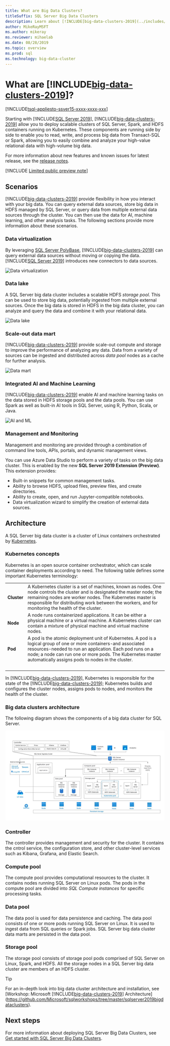 ```yaml
---
title: What are Big Data Clusters?
titleSuffix: SQL Server Big Data Clusters
description: Learn about [!INCLUDE[big-data-clusters-2019](../includes/ssbigdataclusters-ver15.md)] (preview) that run on Kubernetes and provide scale-out options for both relational and HDFS data. 
author: MikeRayMSFT 
ms.author: mikeray
ms.reviewer: mihaelab
ms.date: 08/28/2019
ms.topic: overview
ms.prod: sql
ms.technology: big-data-cluster
---
```


# What are [!INCLUDE[big-data-clusters-2019](../includes/ssbigdataclusters-ss-nover.md)]?

[!INCLUDE[tsql-appliesto-ssver15-xxxx-xxxx-xxx](../includes/tsql-appliesto-ssver15-xxxx-xxxx-xxx.md)]

Starting with [!INCLUDE[SQL Server 2019](../includes/sssqlv15-md.md)], [!INCLUDE[big-data-clusters-2019](../includes/ssbigdataclusters-ss-nover.md)] allow you to deploy scalable clusters of SQL Server, Spark, and HDFS containers running on Kubernetes. These components are running side by side to enable you to read, write, and process big data from Transact-SQL or Spark, allowing you to easily combine and analyze your high-value relational data with high-volume big data.

For more information about new features and known issues for latest release, see the [release notes](release-notes-big-data-cluster.md).

[!INCLUDE [Limited public preview note](../includes/big-data-cluster-preview-note.md)]

## Scenarios

[!INCLUDE[big-data-clusters-2019](../includes/ssbigdataclusters-ss-nover.md)] provide flexibility in how you interact with your big data. You can query external data sources, store big data in HDFS managed by SQL Server, or query data from multiple external data sources through the cluster. You can then use the data for AI, machine learning, and other analysis tasks. The following sections provide more information about these scenarios.

### Data virtualization

By leveraging [SQL Server PolyBase](../relational-databases/polybase/polybase-guide.md), [!INCLUDE[big-data-clusters-2019](../includes/ssbigdataclusters-ss-nover.md)] can query external data sources without moving or copying the data. [!INCLUDE[SQL Server 2019](../includes/sssqlv15-md.md)] introduces new connectors to data sources.

![Data virtualization](media/big-data-cluster-overview/data-virtualization.png)

### Data lake

A SQL Server big data cluster includes a scalable HDFS *storage pool*. This can be used to store big data, potentially ingested from multiple external sources. Once the big data is stored in HDFS in the big data cluster, you can analyze and query the data and combine it with your relational data.

![Data lake](media/big-data-cluster-overview/data-lake.png)

### Scale-out data mart

[!INCLUDE[big-data-clusters-2019](../includes/ssbigdataclusters-ss-nover.md)] provide scale-out compute and storage to improve the performance of analyzing any data. Data from a variety of sources can be ingested and distributed across *data pool* nodes as a cache for further analysis.

![Data mart](media/big-data-cluster-overview/data-mart.png)

### Integrated AI and Machine Learning

[!INCLUDE[big-data-clusters-2019](../includes/ssbigdataclusters-ss-nover.md)] enable AI and machine learning tasks on the data stored in HDFS storage pools and the data pools. You can use Spark as well as built-in AI tools in SQL Server, using R, Python, Scala, or Java.

![AI and ML](media/big-data-cluster-overview/ai-ml-spark.png)

### Management and Monitoring

Management and monitoring are provided through a combination of command line tools, APIs, portals, and dynamic management views.

You can use Azure Data Studio to perform a variety of tasks on the big data cluster. This is enabled by the new **SQL Server 2019 Extension (Preview)**. This extension provides:

- Built-in snippets for common management tasks.
- Ability to browse HDFS, upload files, preview files, and create directories.
- Ability to create, open, and run Jupyter-compatible notebooks.
- Data virtualization wizard to simplify the creation of external data sources.

## <a id="architecture"></a> Architecture

A SQL Server big data cluster is a cluster of Linux containers orchestrated by [Kubernetes](https://kubernetes.io/docs/concepts/).

### Kubernetes concepts

Kubernetes is an open source container orchestrator, which can scale container deployments according to need. The following table defines some important Kubernetes terminology:

|||
|:--|:--|
| **Cluster** | A Kubernetes cluster is a set of machines, known as nodes. One node controls the cluster and is designated the master node; the remaining nodes are worker nodes. The Kubernetes master is responsible for distributing work between the workers, and for monitoring the health of the cluster. |
| **Node** | A node runs containerized applications. It can be either a physical machine or a virtual machine. A Kubernetes cluster can contain a mixture of physical machine and virtual machine nodes. |
| **Pod** | A pod is the atomic deployment unit of Kubernetes. A pod is a logical group of one or more containers-and associated resources-needed to run an application. Each pod runs on a node; a node can run one or more pods. The Kubernetes master automatically assigns pods to nodes in the cluster. |
| &nbsp; ||

In [!INCLUDE[big-data-clusters-2019](../includes/ssbigdataclusters-ss-nover.md)], Kubernetes is responsible for the state of the [!INCLUDE[big-data-clusters-2019](../includes/ssbigdataclusters-ss-nover.md)]; Kubernetes builds and configures the cluster nodes, assigns pods to nodes, and monitors the health of the cluster.

### Big data clusters architecture

The following diagram shows the components of a big data cluster for SQL Server.

![Architecture overview](media/big-data-cluster-overview/architecture-diagram-overview.png)

### <a id="controlplane"></a> Controller

The controller provides management and security for the cluster. It contains the cntrol service, the configuration store, and other cluster-level services such as Kibana, Grafana, and Elastic Search.

### <a id="computeplane"></a> Compute pool

The compute pool provides computational resources to the cluster. It contains nodes running SQL Server on Linux pods. The pods in the compute pool are divided into *SQL Compute instances* for specific processing tasks. 

### <a id="dataplane"></a> Data pool

The data pool is used for data persistence and caching. The data pool consists of one or more pods running SQL Server on Linux. It is used to ingest data from SQL queries or Spark jobs. SQL Server big data cluster data marts are persisted in the data pool. 

### Storage pool

The storage pool consists of storage pool pods comprised of SQL Server on Linux, Spark, and HDFS. All the storage nodes in a SQL Server big data cluster are members of an HDFS cluster.

> [!TIP]
> For an in-depth look into big data cluster architecture and installation, see [Workshop: Microsoft [!INCLUDE[big-data-clusters-2019](../includes/ssbigdataclusters-ss-nover.md)] Architecture](https://github.com/Microsoft/sqlworkshops/tree/master/sqlserver2019bigdataclusters).

## Next steps

For more information about deploying SQL Server Big Data Clusters, see [Get started with SQL Server Big Data Clusters](deploy-get-started.md).
